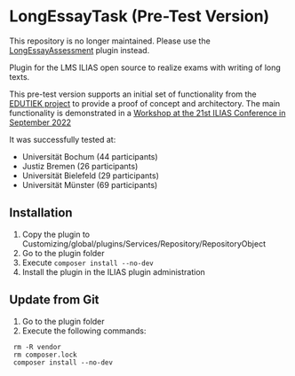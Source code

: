 # LongEssayTask (Pre-Test Version)

This repository is no longer maintained. Please use the [LongEssayAssessment](https://github.com/EDUTIEK/LongEssayAssessment) plugin instead.

Plugin for the LMS ILIAS open source to realize exams with writing of long texts.

This pre-test version supports an initial set of functionality from the [EDUTIEK project](https://www.edutiek.de)
to provide a proof of concept and architectory. The main functionality is demonstrated in a [Workshop at the 21st ILIAS Conference in September 2022](https://youtu.be/Cn0gJOyj3bM)

It was successfully tested at:
* Universität Bochum (44 participants)
* Justiz Bremen (26 participants)
* Universität Bielefeld (29 participants)
* Universität Münster (69 participants)



## Installation

1. Copy the plugin to Customizing/global/plugins/Services/Repository/RepositoryObject
2. Go to the plugin folder
3. Execute ````composer install --no-dev````
4. Install the plugin in the ILIAS plugin administration

## Update from Git

1. Go to the plugin folder
2. Execute the following commands:
````
 rm -R vendor
 rm composer.lock
 composer install --no-dev
````
